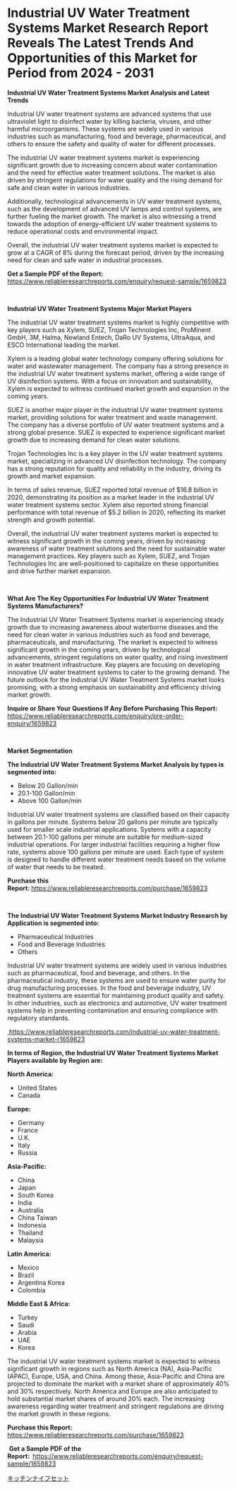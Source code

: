 <p><h1>Industrial UV Water Treatment Systems Market Research Report Reveals The Latest Trends And Opportunities of this Market for Period from 2024 - 2031</h1></p><p><strong>Industrial UV Water Treatment Systems Market Analysis and Latest Trends</strong></p>
<p><p>Industrial UV water treatment systems are advanced systems that use ultraviolet light to disinfect water by killing bacteria, viruses, and other harmful microorganisms. These systems are widely used in various industries such as manufacturing, food and beverage, pharmaceutical, and others to ensure the safety and quality of water for different processes.</p><p>The industrial UV water treatment systems market is experiencing significant growth due to increasing concern about water contamination and the need for effective water treatment solutions. The market is also driven by stringent regulations for water quality and the rising demand for safe and clean water in various industries.</p><p>Additionally, technological advancements in UV water treatment systems, such as the development of advanced UV lamps and control systems, are further fueling the market growth. The market is also witnessing a trend towards the adoption of energy-efficient UV water treatment systems to reduce operational costs and environmental impact.</p><p>Overall, the industrial UV water treatment systems market is expected to grow at a CAGR of 8% during the forecast period, driven by the increasing need for clean and safe water in industrial processes.</p></p>
<p><strong>Get a Sample PDF of the Report:&nbsp;</strong> <a href="https://www.reliableresearchreports.com/enquiry/request-sample/1659823">https://www.reliableresearchreports.com/enquiry/request-sample/1659823</a></p>
<p>&nbsp;</p>
<p><strong>Industrial UV Water Treatment Systems Major Market Players</strong></p>
<p><p>The industrial UV water treatment systems market is highly competitive with key players such as Xylem, SUEZ, Trojan Technologies Inc, ProMinent GmbH, 3M, Halma, Newland Entech, DaRo UV Systems, UltraAqua, and ESCO International leading the market.</p><p>Xylem is a leading global water technology company offering solutions for water and wastewater management. The company has a strong presence in the industrial UV water treatment systems market, offering a wide range of UV disinfection systems. With a focus on innovation and sustainability, Xylem is expected to witness continued market growth and expansion in the coming years.</p><p>SUEZ is another major player in the industrial UV water treatment systems market, providing solutions for water treatment and waste management. The company has a diverse portfolio of UV water treatment systems and a strong global presence. SUEZ is expected to experience significant market growth due to increasing demand for clean water solutions.</p><p>Trojan Technologies Inc is a key player in the UV water treatment systems market, specializing in advanced UV disinfection technology. The company has a strong reputation for quality and reliability in the industry, driving its growth and market expansion.</p><p>In terms of sales revenue, SUEZ reported total revenue of $16.8 billion in 2020, demonstrating its position as a market leader in the industrial UV water treatment systems sector. Xylem also reported strong financial performance with total revenue of $5.2 billion in 2020, reflecting its market strength and growth potential.</p><p>Overall, the industrial UV water treatment systems market is expected to witness significant growth in the coming years, driven by increasing awareness of water treatment solutions and the need for sustainable water management practices. Key players such as Xylem, SUEZ, and Trojan Technologies Inc are well-positioned to capitalize on these opportunities and drive further market expansion.</p></p>
<p>&nbsp;</p>
<p><strong>What Are The Key Opportunities For Industrial UV Water Treatment Systems Manufacturers?</strong></p>
<p><p>The Industrial UV Water Treatment Systems market is experiencing steady growth due to increasing awareness about waterborne diseases and the need for clean water in various industries such as food and beverage, pharmaceuticals, and manufacturing. The market is expected to witness significant growth in the coming years, driven by technological advancements, stringent regulations on water quality, and rising investment in water treatment infrastructure. Key players are focusing on developing innovative UV water treatment systems to cater to the growing demand. The future outlook for the Industrial UV Water Treatment Systems market looks promising, with a strong emphasis on sustainability and efficiency driving market growth.</p></p>
<p><strong>Inquire or Share Your Questions If Any Before Purchasing This Report:</strong> <a href="https://www.reliableresearchreports.com/enquiry/pre-order-enquiry/1659823">https://www.reliableresearchreports.com/enquiry/pre-order-enquiry/1659823</a></p>
<p>&nbsp;</p>
<p><strong>Market Segmentation</strong></p>
<p><strong>The Industrial UV Water Treatment Systems Market Analysis by types is segmented into:</strong></p>
<p><ul><li>Below 20 Gallon/min</li><li>20.1-100 Gallon/min</li><li>Above 100 Gallon/min</li></ul></p>
<p><p>Industrial UV water treatment systems are classified based on their capacity in gallons per minute. Systems below 20 gallons per minute are typically used for smaller scale industrial applications. Systems with a capacity between 20.1-100 gallons per minute are suitable for medium-sized industrial operations. For larger industrial facilities requiring a higher flow rate, systems above 100 gallons per minute are used. Each type of system is designed to handle different water treatment needs based on the volume of water that needs to be treated.</p></p>
<p><strong>Purchase this Report:&nbsp;</strong><a href="https://www.reliableresearchreports.com/purchase/1659823">https://www.reliableresearchreports.com/purchase/1659823</a></p>
<p>&nbsp;</p>
<p><strong>The Industrial UV Water Treatment Systems Market Industry Research by Application is segmented into:</strong></p>
<p><ul><li>Pharmaceutical Industries</li><li>Food and Beverage Industries</li><li>Others</li></ul></p>
<p><p>Industrial UV water treatment systems are widely used in various industries such as pharmaceutical, food and beverage, and others. In the pharmaceutical industry, these systems are used to ensure water purity for drug manufacturing processes. In the food and beverage industry, UV treatment systems are essential for maintaining product quality and safety. In other industries, such as electronics and automotive, UV water treatment systems help in preventing contamination and ensuring compliance with regulatory standards.</p></p>
<p><a href="https://www.reliableresearchreports.com/industrial-uv-water-treatment-systems-market-r1659823">&nbsp;https://www.reliableresearchreports.com/industrial-uv-water-treatment-systems-market-r1659823</a></p>
<p><strong>In terms of Region, the Industrial UV Water Treatment Systems Market Players available by Region are:</strong></p>
<p>
    <p> <strong> North America: </strong>
        <ul>
            <li>United States</li>
            <li>Canada</li>
        </ul>
        </p> 
    <p> <strong> Europe: </strong>
        <ul>
            <li>Germany</li>
            <li>France</li>
            <li>U.K.</li>
            <li>Italy</li>
            <li>Russia</li>
        </ul>
        </p> 
    <p> <strong> Asia-Pacific: </strong>
        <ul>
            <li>China</li>
            <li>Japan</li>
            <li>South Korea</li>
            <li>India</li>
            <li>Australia</li>
            <li>China Taiwan</li>
            <li>Indonesia</li>
            <li>Thailand</li>
            <li>Malaysia</li>
        </ul>
        </p> 
    <p> <strong> Latin America: </strong>
        <ul>
            <li>Mexico</li>
            <li>Brazil</li>
            <li>Argentina Korea</li>
            <li>Colombia</li>
        </ul>
        </p> 
    <p> <strong> Middle East & Africa: </strong>
        <ul>
            <li>Turkey</li>
            <li>Saudi</li>
            <li>Arabia</li>
            <li>UAE</li>
            <li>Korea</li>
        </ul>
    </p>
    </p>
<p><p>The industrial UV water treatment systems market is expected to witness significant growth in regions such as North America (NA), Asia-Pacific (APAC), Europe, USA, and China. Among these, Asia-Pacific and China are projected to dominate the market with a market share of approximately 40% and 30% respectively. North America and Europe are also anticipated to hold substantial market shares of around 20% each. The increasing awareness regarding water treatment and stringent regulations are driving the market growth in these regions.</p></p>
<p><strong>Purchase this Report: </strong><a href="https://www.reliableresearchreports.com/purchase/1659823">https://www.reliableresearchreports.com/purchase/1659823</a></p>
<p>&nbsp;<strong>Get a Sample PDF of the Report:&nbsp;&nbsp;</strong><a href="https://www.reliableresearchreports.com/enquiry/request-sample/1659823">https://www.reliableresearchreports.com/enquiry/request-sample/1659823</a></p>
<p><strong></strong></p>
<p><p><a href="https://github.com/oqoeusbvpadwjs08/Market-Research-Report-List-1/blob/main/994853128321.md">キッチンナイフセット</a></p></p>